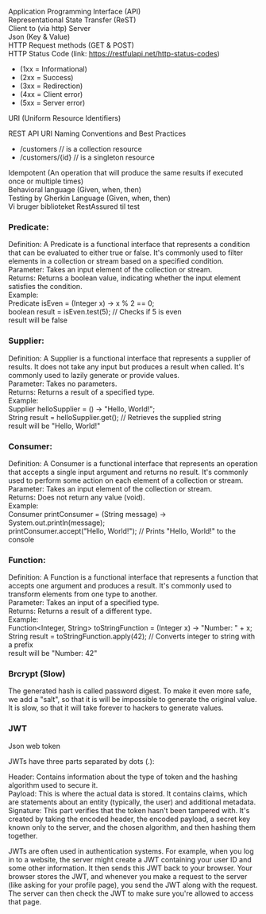 Application Programming Interface (API)  
Representational State Transfer (ReST)  
Client to (via http) Server  
Json (Key & Value)  
HTTP Request methods (GET & POST)  
HTTP Status Code (link: https://restfulapi.net/http-status-codes)
* (1xx = Informational)
* (2xx = Success)
* (3xx = Redirection)
* (4xx = Client error)
* (5xx = Server error)  

URI (Uniform Resource Identifiers)

REST API URI Naming Conventions and Best Practices
* /customers			// is a collection resource
* /customers/{id}		// is a singleton resource

Idempotent (An operation that will produce the same results if executed once or multiple times)  
Behavioral language (Given, when, then)  
Testing by Gherkin Language (Given, when, then)  
Vi bruger biblioteket RestAssured til test  
  
### Predicate:

Definition: A Predicate is a functional interface that represents a condition that can be evaluated to either true or false. It's commonly used to filter elements in a collection or stream based on a specified condition.  
Parameter: Takes an input element of the collection or stream.  
Returns: Returns a boolean value, indicating whether the input element satisfies the condition.  
Example:  
Predicate<Integer> isEven = (Integer x) -> x % 2 == 0;  
boolean result = isEven.test(5); // Checks if 5 is even  
result will be false

### Supplier:
Definition: A Supplier is a functional interface that represents a supplier of results. It does not take any input but produces a result when called. It's commonly used to lazily generate or provide values.  
Parameter: Takes no parameters.  
Returns: Returns a result of a specified type.  
Example:  
Supplier<String> helloSupplier = () -> "Hello, World!";  
String result = helloSupplier.get(); // Retrieves the supplied string  
result will be "Hello, World!"  

### Consumer:
Definition: A Consumer is a functional interface that represents an operation that accepts a single input argument and returns no result. It's commonly used to perform some action on each element of a collection or stream.  
Parameter: Takes an input element of the collection or stream.  
Returns: Does not return any value (void).  
Example:  
Consumer<String> printConsumer = (String message) -> System.out.println(message);  
printConsumer.accept("Hello, World!"); // Prints "Hello, World!" to the console  

### Function:
Definition: A Function is a functional interface that represents a function that accepts one argument and produces a result. It's commonly used to transform elements from one type to another.  
Parameter: Takes an input of a specified type.  
Returns: Returns a result of a different type.  
Example:  
Function<Integer, String> toStringFunction = (Integer x) -> "Number: " + x;  
String result = toStringFunction.apply(42); // Converts integer to string with a prefix  
result will be "Number: 42"  

### Brcrypt (Slow)
The generated hash is called password digest.
To make it even more safe, we add a "salt", so that it is will be
impossible to generate the original value.  
It is slow, so that it will take forever to hackers to generate values.  

### JWT
Json web token

JWTs have three parts separated by dots (.):

Header: Contains information about the type of token and the hashing algorithm used to secure it.  
Payload: This is where the actual data is stored. It contains claims, which are statements about an entity (typically, the user) 
and additional metadata.  
Signature: This part verifies that the token hasn't been tampered with. It's created by taking the encoded header, the encoded payload, 
a secret key known only to the server, and the chosen algorithm, and then hashing them together.  

JWTs are often used in authentication systems. For example, when you log in to a website, 
the server might create a JWT containing your user ID and some other information. 
It then sends this JWT back to your browser. Your browser stores the JWT, and whenever you make a request to the server 
(like asking for your profile page), you send the JWT along with the request. The server can then check the JWT to 
make sure you're allowed to access that page.